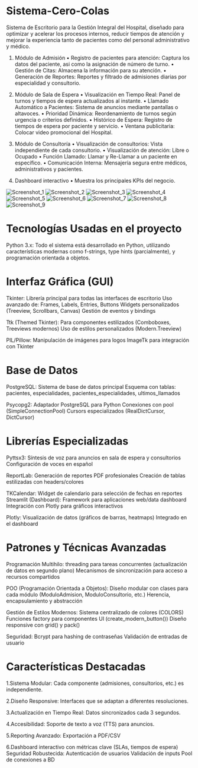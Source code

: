 # Sistema-Cero-Colas
Sistema de Escritorio para la Gestión Integral del Hospital, diseñado para optimizar y acelerar los procesos internos, reducir tiempos de atención y mejorar la experiencia tanto de pacientes como del personal administrativo y médico.

1. Módulo de Admisión
•	Registro de pacientes para atención: Captura los datos del paciente, asi como la asignación de número de turno. 
•	Gestión de Citas: Almacena la información para su atención.
•	Generación de Reportes: Reportes y filtrado de admisiones diarias por especialidad y consultorio.

2. Módulo de Sala de Espera
•	Visualización en Tiempo Real: Panel de turnos y tiempos de espera actualizados al instante.
•	Llamado Automático a Pacientes: Sistema de anuncios mediante pantallas o altavoces.
•	Prioridad Dinámica: Reordenamiento de turnos según urgencia o criterios definidos.
•	Histórico de Espera: Registro de tiempos de espera por paciente y servicio.
•	Ventana publicitaria: Colocar video promocional del Hospital.

3. Módulo de Consultoría
•	Visualización de consultorios: Vista independiente de cada consultorio.
•	Visualización de atención: Libre o Ocupado
•	Función Llamado: Llamar y Re-Llamar a un paciente en específico.
•	Comunicación Interna: Mensajería segura entre médicos, administrativos y pacientes.

4. Dashboard interactivo
•  Muestra los principales KPIs del negocio.

![Screenshot_1](https://github.com/user-attachments/assets/7af11c23-5892-4978-a636-34ccec96226d)
![Screenshot_2](https://github.com/user-attachments/assets/543e8fd5-21cc-44fb-80fc-5ef5dcf4382f)
![Screenshot_3](https://github.com/user-attachments/assets/021fa779-22e8-4596-8145-02587467927a)
![Screenshot_4](https://github.com/user-attachments/assets/33ceb2f6-a403-4f43-899c-1e70869a5e13)
![Screenshot_5](https://github.com/user-attachments/assets/99892b02-12f2-40b7-9fcc-fb360549e208)
![Screenshot_6](https://github.com/user-attachments/assets/916f724a-9bf5-464c-aba8-82c71892aac7)
![Screenshot_7](https://github.com/user-attachments/assets/5c2bda93-627c-440c-8ce9-17759b4bd420)
![Screenshot_8](https://github.com/user-attachments/assets/3f753231-2b15-4591-9df4-7a9f4ea3b8ed)
![Screenshot_9](https://github.com/user-attachments/assets/c3982412-04f7-494d-b7dc-8c23632855c3)

# Tecnologías Usadas en el proyecto

Python 3.x: Todo el sistema está desarrollado en Python, utilizando características modernas como f-strings, type hints (parcialmente), y programación orientada a objetos.

# Interfaz Gráfica (GUI)

Tkinter:
Librería principal para todas las interfaces de escritorio
Uso avanzado de:
Frames, Labels, Entries, Buttons
Widgets personalizados (Treeview, Scrollbars, Canvas)
Gestión de eventos y bindings

Ttk (Themed Tkinter):
Para componentes estilizados (Comboboxes, Treeviews modernos)
Uso de estilos personalizados (Modern.Treeview)

PIL/Pillow:
Manipulación de imágenes para logos
ImageTk para integración con Tkinter

# Base de Datos

PostgreSQL:
Sistema de base de datos principal
Esquema con tablas: pacientes, especialidades, pacientes_especialidades, ultimos_llamados

Psycopg2:
Adaptador PostgreSQL para Python
Conexiones con pool (SimpleConnectionPool)
Cursors especializados (RealDictCursor, DictCursor)

# Librerías Especializadas

Pyttsx3:
Síntesis de voz para anuncios en sala de espera y consultorios
Configuración de voces en español

ReportLab:
Generación de reportes PDF profesionales
Creación de tablas estilizadas con headers/colores

TKCalendar:
Widget de calendario para selección de fechas en reportes
Streamlit (Dashboard):
Framework para aplicaciones web/data dashboard
Integración con Plotly para gráficos interactivos

Plotly:
Visualización de datos (gráficos de barras, heatmaps)
Integrado en el dashboard

# Patrones y Técnicas Avanzadas

Programación Multihilo:
threading para tareas concurrentes (actualización de datos en segundo plano)
Mecanismos de sincronización para acceso a recursos compartidos

POO (Programación Orientada a Objetos):
Diseño modular con clases para cada módulo (ModuloAdmision, ModuloConsultorio, etc.)
Herencia, encapsulamiento y abstracción

Gestión de Estilos Modernos:
Sistema centralizado de colores (COLORS)
Funciones factory para componentes UI (create_modern_button())
Diseño responsive con grid() y pack()

Seguridad:
Bcrypt para hashing de contraseñas
Validación de entradas de usuario

# Características Destacadas
1.Sistema Modular: Cada componente (admisiones, consultorios, etc.) es independiente.

2.Diseño Responsive: Interfaces que se adaptan a diferentes resoluciones.

3.Actualización en Tiempo Real: Datos sincronizados cada 3 segundos.

4.Accesibilidad: Soporte de texto a voz (TTS) para anuncios.

5.Reporting Avanzado:
Exportación a PDF/CSV

6.Dashboard interactivo con métricas clave (SLAs, tiempos de espera)
Seguridad Robustecida:
Autenticación de usuarios
Validación de inputs
Pool de conexiones a BD

